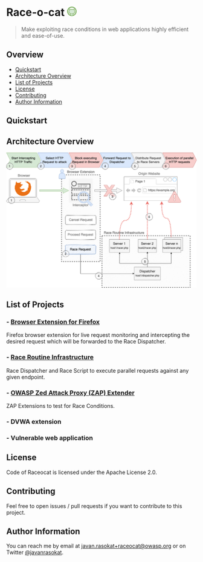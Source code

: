 # Race-o-cat <img src="docs/logo/logo-tamper.png" width="25" height="25">
> Make exploiting race conditions in web applications highly efficient and ease-of-use.

## Overview

- [Quickstart](#quickstart)
- [Architecture Overview](#architecture-overview)
- [List of Projects](#list-of-projects)
- [License](#license)
- [Contributing](#contributing)
- [Author Information](#author-information)

## Quickstart

## Architecture Overview

![Race Conditions](./docs/architecture/Race-Architecture.png)

## List of Projects  

### - [Browser Extension for Firefox](./browser-extension/README.md#Usage)
Firefox browser extension for live request monitoring and intercepting the desired request which will be forwarded to the Race Dispatcher.

### - [Race Routine Infrastructure](./race-routine-infrastructure/README.md#Race-Routine-Infrastructure)
Race Dispatcher and Race Script to execute parallel requests against any given endpoint.


### - [OWASP Zed Attack Proxy (ZAP) Extender](./zap-extender/README.md#Overview)
ZAP Extensions to test for Race Conditions.

### - DVWA extension

### - Vulnerable web application

## License
Code of Raceocat is licensed under the Apache License 2.0.

## Contributing

Feel free to open issues / pull requests if you want to contribute to this project.

## Author Information

You can reach me by email at javan.rasokat+raceocat@owasp.org or on Twitter [@javanrasokat](https://twitter.com/javanrasokat).

